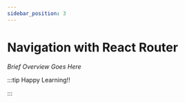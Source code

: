 ```yaml
---
sidebar_position: 3
---
```


# Navigation with React Router

_Brief Overview Goes Here_

:::tip Happy Learning!!

<QuestButton text="Go To Quest" link="https://app.stackup.dev/quest_page/navigation-with-react-router" />

:::

